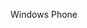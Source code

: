 <Token xmlns:xlink="http://www.w3.org/1999/xlink">Windows Phone</Token>

<!--HONumber=Jul16_HO3-->


